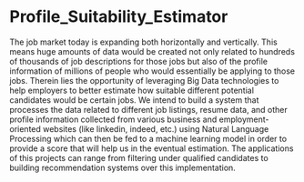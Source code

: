 # Profile_Suitability_Estimator
The job market today is expanding both horizontally and vertically. This means huge amounts of data would be created not only related to hundreds of thousands of job descriptions for those jobs but also of the profile information of millions of people who would essentially be applying to those jobs. Therein lies the opportunity of leveraging Big Data technologies to help employers to better estimate how suitable different potential candidates would be certain jobs. We intend to build a system that processes the data related to different job listings, resume data, and other profile information collected from various business and employment-oriented websites (like linkedin, indeed, etc.) using Natural Language Processing which can then be fed to a machine learning model in order to provide a score that will help us in the eventual estimation. The applications of this projects can range from filtering under qualified candidates to building recommendation systems over this implementation.
